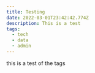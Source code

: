 ```yaml
---
title: Testing
date: 2022-03-01T23:42:42.774Z
description: This is a test
tags:
  - tech
  - data
  - admin
---
```

this is a test of the tags